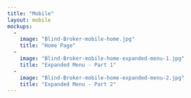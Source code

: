 ```yaml
---
title: "Mobile"
layout: mobile
mockups:
  -
    image: "Blind-Broker-mobile-home.jpg"
    title: "Home Page"
  -
    image: "Blind-Broker-mobile-home-expanded-menu-1.jpg"
    title: "Expanded Menu - Part 1"
  -
    image: "Blind-Broker-mobile-home-expanded-menu-2.jpg"
    title: "Expanded Menu - Part 2"
---
```

